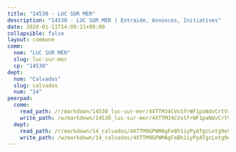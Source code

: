 ```yaml
---
title: "14530 - LUC SUR MER"
description: "14530 - LUC SUR MER | Entraide, Annonces, Initiatives"
date: 2020-01-11T14:09:21+09:00
collapsible: false
layout: commune
comm:
  nom: "LUC SUR MER"
  slug: luc-sur-mer
  cp: "14530"
dept:
  nom: "Calvados"
  slug: calvados
  num: "14"
peerpad:
  comm:
    read_path: /r/markdown/14530_luc-sur-mer/4XTTMJ4CVxSfrWF1paNdvCrtVrdkj3GVGgg67Q8KtDNs39A6p
    write_path: /w/markdown/14530_luc-sur-mer/4XTTMJ4CVxSfrWF1paNdvCrtVrdkj3GVGgg67Q8KtDNs39A6p-K3TgUrfK5Nb89StpKbhNU218Jm19nhrv6aCJNsa3eV3Cbp4keveionAM2v6KhwLFFJ5kxSB6jVKf4b496WLezFbaRiRANXoV5Fud596JKwWmEVFetFVbyGfkYyxGXi5hA1MSbXsA
  dept:
    read_path: /r/markdown/14_calvados/4XTTM9GPWMAgFeBh1iyPyATgcLotg9e9APJpQBEyY3RZiUwJ6
    write_path: /w/markdown/14_calvados/4XTTM9GPWMAgFeBh1iyPyATgcLotg9e9APJpQBEyY3RZiUwJ6-K3TgUXWJAT2cYJ9ZstQphkkm2za8um5GwwXsivqaDFTgbhMDcHaRXnT3h69szAqCyvWcFfDim5fkwc6CXdUtyvPpirbD1TPAb6xCxpPN6dR3zzDRe29YehQYbhZdjvZYkgztJYvi
---
```


